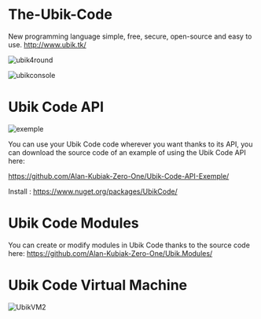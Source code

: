# The-Ubik-Code
New programming language simple, free, secure, open-source and easy to use.
http://www.ubik.tk/

![ubik4round](https://user-images.githubusercontent.com/48599437/104808529-2c772600-57e7-11eb-9341-dbaaf18798ad.png)

![ubikconsole](https://user-images.githubusercontent.com/48599437/104816722-361b8080-581d-11eb-8569-925b6019039d.png)

# Ubik Code API
![exemple](https://user-images.githubusercontent.com/48599437/103389670-9073cc00-4b10-11eb-9e39-27760e211261.png)

You can use your Ubik Code code wherever you want thanks to its API, you can download the source code of an example of using the Ubik Code API here:

https://github.com/Alan-Kubiak-Zero-One/Ubik-Code-API-Exemple/

Install : https://www.nuget.org/packages/UbikCode/

# Ubik Code Modules
You can create or modify modules in Ubik Code thanks to the source code here:
https://github.com/Alan-Kubiak-Zero-One/Ubik.Modules/

# Ubik Code Virtual Machine

![UbikVM2](https://user-images.githubusercontent.com/48599437/104618547-23724180-568d-11eb-9086-c28c7e4de173.png)
